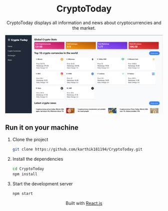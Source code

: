 <div align="center">
    <h1>CryptoToday</h1>
    <p>CryptoToday displays all information and news about cryptocurrencies and the market.</p>
</div>

![demo](./public/Capture.png)

## Run it on your machine

1. Clone the project

   ```sh
   git clone https://github.com/karthik181194/CryptoToday.git
   ```

1. Install the dependencies

   ```sh
   cd CryptoToday
   npm install
   ```

3. Start the development server

   ```sh
   npm start
   ```

<div align="center">
    <p>
        Built with <a href="https://www.reactjs.org/" target="_blank">React.js</a>
    </p>
</div>